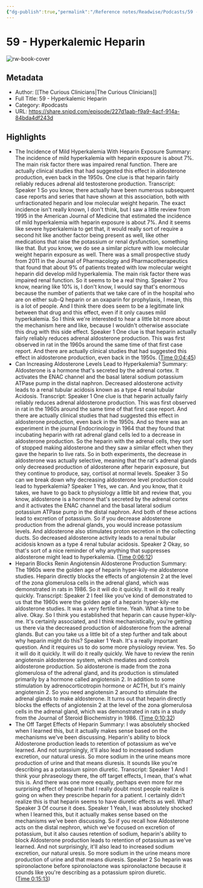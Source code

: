 ```yaml
---
{"dg-publish":true,"permalink":"/Reference notes/Readwise/Podcasts/59 - Hyperkalemic Heparin/"}
---
```


# 59 - Hyperkalemic Heparin

![rw-book-cover](https://readwise-assets.s3.amazonaws.com/static/images/article3.5c705a01b476.png)

## Metadata
- Author: [[The Curious Clinicians\|The Curious Clinicians]]
- Full Title: 59 - Hyperkalemic Heparin
- Category: #podcasts
- URL: https://share.snipd.com/episode/227d1aab-f9a9-4acf-914a-84bda4df243d

## Highlights
- The Incidence of Mild Hyperkalemia With Heparin Exposure
  Summary:
  The incidence of mild hyperkalemia with heparin exposure is about 7%. The main risk factor there was impaired renal function. There are actually clinical studies that had suggested this effect in aldosterone production, even back in the 1950s. One clue is that heparin fairly reliably reduces adrenal ald testosterone production.
  Transcript:
  Speaker 1
  So you know, there actually have been numerous subsequent case reports and series that have shown at this association, both with unfractionated heparin and low molecular weight heparin. The exact incidence isn't really known, I don't think, but I saw a little review from 1995 in the American Journal of Medicine that estimated the incidence of mild hyperkalemia with heparin exposure is about 7%. And it seems like severe hyperkalemia to get that, it would really sort of require a second hit like another factor being present as well, like other medications that raise the potassium or renal dysfunction, something like that. But you know, we do see a similar picture with low molecular weight heparin exposure as well. There was a small prospective study from 2011 in the Journal of Pharmacology and Pharmacotherapeutics that found that about 9% of patients treated with low molecular weight heparin did develop mild hyperkalemia. The main risk factor there was impaired renal function. So it seems to be a real thing.
  Speaker 2
  You know, nearing like 10% is, I don't know, I would say that's enormous because the number of patients that we take care of in the hospital who are on either sub-Q heparin or an oxaparin for prophylaxis, I mean, this is a lot of people. And I think there does seem to be a legitimate link between that drug and this effect, even if it only causes mild hyperkalemia. So I think we're interested to hear a little bit more about the mechanism here and like, because I wouldn't otherwise associate this drug with this side effect.
  Speaker 1
  One clue is that heparin actually fairly reliably reduces adrenal aldosterone production. This was first observed in rat in the 1960s around the same time of that first case report. And there are actually clinical studies that had suggested this effect in aldosterone production, even back in the 1950s. ([Time 0:04:45](https://share.snipd.com/snip/02bf4206-bbe1-49e7-a6b6-1d42a41d52a4))
- Can Increasing Aldosterone Levels Lead to Hyperkalemia?
  Summary:
  Aldosterone is a hormone that's secreted by the adrenal cortex. It activates the ENAC channel and the basal lateral sodium potassium ATPase pump in the distal naphron. Decreased aldosterone activity leads to a renal tubular acidosis known as a type 4 renal tubular Acidosis.
  Transcript:
  Speaker 1
  One clue is that heparin actually fairly reliably reduces adrenal aldosterone production. This was first observed in rat in the 1960s around the same time of that first case report. And there are actually clinical studies that had suggested this effect in aldosterone production, even back in the 1950s. And so there was an experiment in the journal Endocrinology in 1964 that they found that incubating heparin with rat adrenal gland cells led to a decrease in aldosterone production. So the heparin with the adrenal cells, they sort of stopped making aldosterone and they saw a similar effect when they gave the heparin to live rats. So in both experiments, the decrease in aldosterone was actually selective, meaning that the rat's adrenal glands only decreased production of aldosterone after heparin exposure, but they continue to produce, say, cortisol at normal levels.
  Speaker 3
  So can we break down why decreasing aldosterone level production could lead to hyperkalemia?
  Speaker 1
  Yes, we can. And you know, that it takes, we have to go back to physiology a little bit and review that, you know, aldosterone is a hormone that's secreted by the adrenal cortex and it activates the ENAC channel and the basal lateral sodium potassium ATPase pump in the distal naphron. And both of these actions lead to excretion of potassium. So if you decrease aldosterone production from the adrenal glands, you would increase potassium levels. And aldosterone also stimulates proton secretion in the collecting ducts. So decreased aldosterone activity leads to a renal tubular acidosis known as a type 4 renal tubular acidosis.
  Speaker 2
  Okay, so that's sort of a nice reminder of why anything that suppresses aldosterone might lead to hyperkalemia. ([Time 0:06:12](https://share.snipd.com/snip/858669d7-7ee7-4c24-9961-0d80add81003))
- Heparin Blocks Renin Angiotensin Aldosterone Production
  Summary:
  The 1960s were the golden age of heparin hyper-kily-me aldosterone studies. Heparin directly blocks the effects of angiotensin 2 at the level of the zona glomerulosa cells in the adrenal gland, which was demonstrated in rats in 1986. So it will do it quickly. It will do it really quickly.
  Transcript:
  Speaker 2
  I feel like you've kind of demonstrated to us that the 1960s were the golden age of a heparin hyper-kily-me aldosterone studies. It was a very fertile time. Yeah. What a time to be alive. Okay. So I think you established that heparin can cause hyper-kily-me. It's certainly associated, and I think mechanistically, you're getting us there via the decreased production of aldosterone from the adrenal glands. But can you take us a little bit of a step further and talk about why heparin might do this?
  Speaker 1
  Yeah. It's a really important question. And it requires us to do some more physiology review. Yes. So it will do it quickly. It will do it really quickly. We have to review the renin angiotensin aldosterone system, which mediates and controls aldosterone production. So aldosterone is made from the zona glomerulosa of the adrenal gland, and its production is stimulated primarily by a hormone called angiotensin 2. In addition to some stimulation by adrenocorticotropin hormone or ACTH, but it's mainly angiotensin 2. So you need angiotensin 2 around to stimulate the adrenal glands to make aldosterone. It turns out that heparin directly blocks the effects of angiotensin 2 at the level of the zona glomerulosa cells in the adrenal gland, which was demonstrated in rats in a study from the Journal of Steroid Biochemistry in 1986. ([Time 0:10:32](https://share.snipd.com/snip/b7a233aa-f338-4479-9002-38326609b338))
- The Off Target Effects of Heparin
  Summary:
  I was absolutely shocked when I learned this, but it actually makes sense based on the mechanisms we've been discussing. Heparin's ability to block Aldosterone production leads to retention of potassium as we've learned. And not surprisingly, it'll also lead to increased sodium excretion, our natural uresis. So more sodium in the urine means more production of urine and that means diuresis. It sounds like you're describing as a potassium spiron diuretic.
  Transcript:
  Speaker 1
  And I think your phraseology there, the off target effects, I mean, that's what this is. And there was one more equally, perhaps even more for me surprising effect of heparin that I really doubt most people realize is going on when they prescribe heparin for a patient. I certainly didn't realize this is that heparin seems to have diuretic effects as well. What?
  Speaker 3
  Of course it does.
  Speaker 1
  Yeah, I was absolutely shocked when I learned this, but it actually makes sense based on the mechanisms we've been discussing. So if you recall how Aldosterone acts on the distal nephron, which we've focused on excretion of potassium, but it also causes retention of sodium, heparin's ability to block Aldosterone production leads to retention of potassium as we've learned. And not surprisingly, it'll also lead to increased sodium excretion, our natural uresis. So more sodium in the urine means more production of urine and that means diuresis.
  Speaker 2
  So heparin was spironolactone before spironolactone was spironolactone because it sounds like you're describing as a potassium spiron diuretic. ([Time 0:15:13](https://share.snipd.com/snip/fc38b710-d8bb-4ca9-8e98-824ee42750fa))
